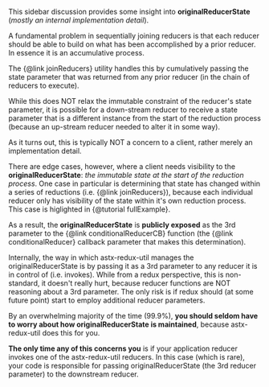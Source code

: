 This sidebar discussion provides some insight into
**originalReducerState** (*mostly an internal implementation detail*).

A fundamental problem in sequentially joining reducers is that each
reducer should be able to build on what has been accomplished by a
prior reducer.  In essence it is an accumulative process.

The {@link joinReducers} utility handles this by cumulatively passing the
state parameter that was returned from any prior reducer (in the chain
of reducers to execute).

While this does NOT relax the immutable constraint of the reducer's
state parameter, it is possible for a down-stream reducer to receive a
state parameter that is a different instance from the start of the
reduction process (because an up-stream reducer needed to alter it in
some way).

As it turns out, this is typically NOT a concern to a client, rather
merely an implementation detail.

There are edge cases, however, where a client needs visibility to the
**originalReducerState**: *the immutable state at the start of the
reduction process*.  One case in particular is determining that state
has changed within a series of reductions (i.e. {@link joinReducers}),
because each individual reducer only has visibility of the state
within it's own reduction process.  This case is higlighted in
{@tutorial fullExample}.

As a result, the **originalReducerState** is **publicly exposed** as
the 3rd parameter to the {@link conditionalReducerCB} function (the
{@link conditionalReducer} callback parameter that makes this
determination).

Internally, the way in which astx-redux-util manages the
originalReducerState is by passing it as a 3rd parameter to any
reducer it is in control of (i.e. invokes).  While from a redux
perspective, this is non-standard, it doesn't really hurt, because
reducer functions are NOT reasoning about a 3rd parameter.  The only
risk is if redux should (at some future point) start to employ
additional reducer parameters.

By an overwhelming majority of the time (99.9%), **you should seldom have
to worry about how originalReducerState is maintained**, because
astx-redux-util does this for you.

**The only time any of this concerns you** is if your application
reducer invokes one of the astx-redux-util reducers.  In this case
(which is rare), your code is responsible for passing
originalReducerState (the 3rd reducer parameter) to the downstream
reducer.
